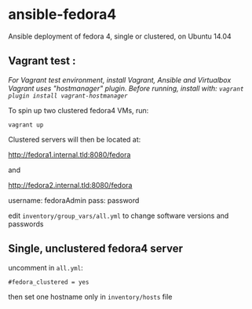 # ansible-fedora4
Ansible deployment of fedora 4, single or clustered, on Ubuntu 14.04

## Vagrant test :
*For Vagrant test environment, install Vagrant, Ansible and Virtualbox*
*Vagrant uses "hostmanager" plugin. Before running, install with: `vagrant plugin install vagrant-hostmanager`*

To spin up two clustered fedora4 VMs, run:

`vagrant up`

Clustered servers will then be located at:

http://fedora1.internal.tld:8080/fedora

and

http://fedora2.internal.tld:8080/fedora

username: fedoraAdmin pass: password

edit `inventory/group_vars/all.yml` to change software versions and passwords

## Single, unclustered fedora4 server

uncomment in `all.yml`:

`#fedora_clustered = yes`

then set one hostname only in `inventory/hosts` file
